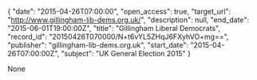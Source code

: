 {
  "date": "2015-04-26T07:00:00", 
  "open_access": true, 
  "target_url": "http://www.gillingham-lib-dems.org.uk/", 
  "description": null, 
  "end_date": "2015-06-01T19:00:00Z", 
  "title": "Gillingham Liberal Democrats", 
  "record_id": "20150426T070000/N+t6vYL5ZHqJ6FXyhVO+mg==", 
  "publisher": "gillingham-lib-dems.org.uk", 
  "start_date": "2015-04-26T07:00:00Z", 
  "subject": "UK General Election 2015"
}

None